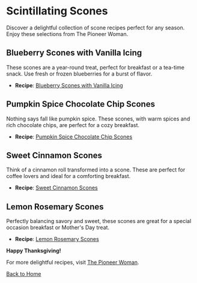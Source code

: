 # Scintillating Scones

Discover a delightful collection of scone recipes perfect for any season. Enjoy these selections from The Pioneer Woman.

## Blueberry Scones with Vanilla Icing
These scones are a year-round treat, perfect for breakfast or a tea-time snack. Use fresh or frozen blueberries for a burst of flavor.
- **Recipe**: [Blueberry Scones with Vanilla Icing](https://www.thepioneerwoman.com/food-cooking/recipes/a35926348/blueberry-scones-with-vanilla-icing-recipe/)

## Pumpkin Spice Chocolate Chip Scones
Nothing says fall like pumpkin spice. These scones, with warm spices and rich chocolate chips, are perfect for a cozy breakfast.
- **Recipe**: [Pumpkin Spice Chocolate Chip Scones](https://www.thepioneerwoman.com/food-cooking/recipes/a79833/pumpkin-spice-chocolate-chip-scones/)

## Sweet Cinnamon Scones
Think of a cinnamon roll transformed into a scone. These are perfect for coffee lovers and ideal for a comforting breakfast.
- **Recipe**: [Sweet Cinnamon Scones](https://www.thepioneerwoman.com/food-cooking/recipes/a9957/sweet-cinnamon-scones/)

## Lemon Rosemary Scones
Perfectly balancing savory and sweet, these scones are great for a special occasion breakfast or Mother's Day treat.
- **Recipe**: [Lemon Rosemary Scones](https://www.thepioneerwoman.com/food-cooking/recipes/a10938/lemon-rosemary-scones/)

**Happy Thanksgiving!**

For more delightful recipes, visit [The Pioneer Woman](https://www.thepioneerwoman.com).

[Back to Home](README.md)
